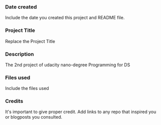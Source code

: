 ### Date created
Include the date you created this project and README file.

### Project Title
Replace the Project Title

### Description
The 2nd project of udacity nano-degree Programming for DS

### Files used
Include the files used

### Credits
It's important to give proper credit. Add links to any repo that inspired you or blogposts you consulted.
